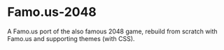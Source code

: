 Famo.us-2048
============

A Famo.us port of the also famous 2048 game, rebuild from scratch with Famo.us and supporting themes (with CSS).
